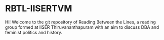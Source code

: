 # RBTL-IISERTVM

Hi! Welcome to the git repository of Reading Between the Lines, a reading group formed at IISER Thiruvananthapuram with an aim to discuss DBA and feminist politics and history.

